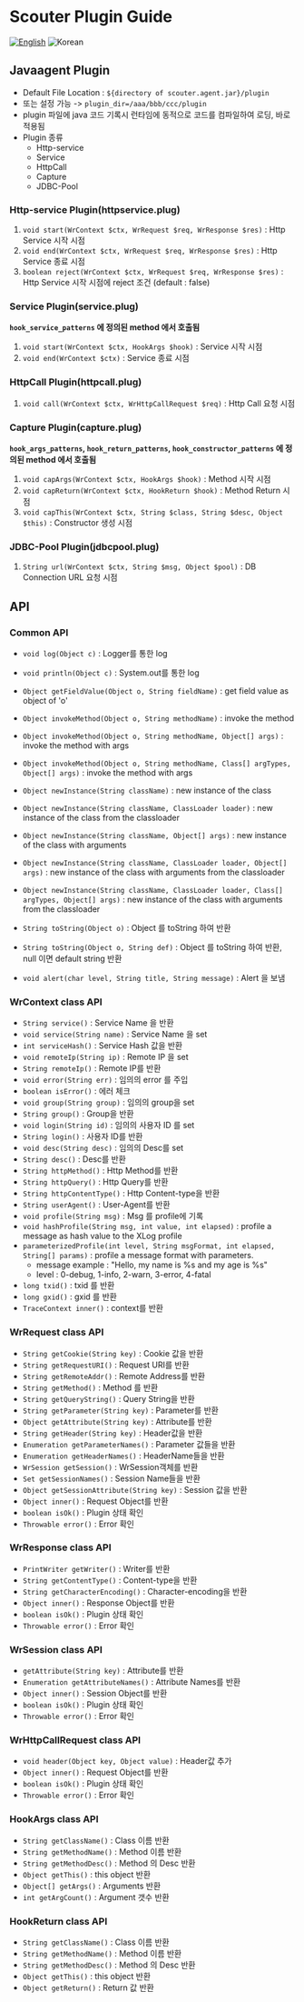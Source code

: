 # Scouter Plugin Guide
[![English](https://img.shields.io/badge/language-English-orange.svg)](JavaAgent-Plugin-Scripting.md) ![Korean](https://img.shields.io/badge/language-Korean-blue.svg)

## Javaagent Plugin
 - Default File Location : ```${directory of scouter.agent.jar}/plugin```
 - 또는 설정 가능 -> ```plugin_dir=/aaa/bbb/ccc/plugin```
 - plugin 파일에 java 코드 기록시 런타임에 동적으로 코드를 컴파일하여 로딩, 바로 적용됨
 - Plugin 종류
   - Http-service
   - Service
   - HttpCall
   - Capture
   - JDBC-Pool
 
### Http-service Plugin(httpservice.plug)

1. ```void start(WrContext $ctx, WrRequest $req, WrResponse $res)``` : Http Service 시작 시점
2. ```void end(WrContext $ctx, WrRequest $req, WrResponse $res)``` : Http Service 종료 시점
3. ```boolean reject(WrContext $ctx, WrRequest $req, WrResponse $res)``` : Http Service 시작 시점에 reject 조건 (default : false)
 
### Service Plugin(service.plug)
  **```hook_service_patterns``` 에 정의된 method 에서 호출됨**
 
1. ```void start(WrContext $ctx, HookArgs $hook)``` : Service 시작 시점
2. ```void end(WrContext $ctx)``` : Service 종료 시점
 
### HttpCall Plugin(httpcall.plug)

1. ```void call(WrContext $ctx, WrHttpCallRequest $req)``` : Http Call 요청 시점
 
### Capture Plugin(capture.plug)
 **```hook_args_patterns```, ```hook_return_patterns```, ```hook_constructor_patterns``` 에 정의된 method 에서 호출됨**
 
1. ```void capArgs(WrContext $ctx, HookArgs $hook)``` : Method 시작 시점
2. ```void capReturn(WrContext $ctx, HookReturn $hook)``` : Method Return 시점
3. ```void capThis(WrContext $ctx, String $class, String $desc, Object $this)``` : Constructor 생성 시점
 
### JDBC-Pool Plugin(jdbcpool.plug)

1. ```String url(WrContext $ctx, String $msg, Object $pool)```
 : DB Connection URL 요청 시점
 
 
## API

### Common API
 - ```void log(Object c)``` : Logger를 통한 log
 - ```void println(Object c)``` : System.out를 통한 log
 - ```Object getFieldValue(Object o, String fieldName)``` : get field value as object of 'o'
 - ```Object invokeMethod(Object o, String methodName)``` : invoke the method
 - ```Object invokeMethod(Object o, String methodName, Object[] args)``` : invoke the method with args
 - ```Object invokeMethod(Object o, String methodName, Class[] argTypes, Object[] args)``` : invoke the method with args
 - ```Object newInstance(String className)``` : new instance of the class
 - ```Object newInstance(String className, ClassLoader loader)``` : new instance of the class from the classloader
 - ```Object newInstance(String className, Object[] args)``` : new instance of the class with arguments
 - ```Object newInstance(String className, ClassLoader loader, Object[] args)``` : new instance of the class with arguments from the classloader
 - ```Object newInstance(String className, ClassLoader loader, Class[] argTypes, Object[] args)``` : new instance of the class with arguments from the classloader

 - ```String toString(Object o)``` : Object 를 toString 하여 반환
 - ```String toString(Object o, String def)``` : Object 를 toString 하여 반환, null 이면 default string 반환

 - ```void alert(char level, String title, String message)``` : Alert 을 보냄


### WrContext class API
 - ```String service()``` : Service Name 을 반환
 - ```void service(String name)``` : Service Name 을 set
 - ```int serviceHash()``` : Service Hash 값을 반환
 - ```void remoteIp(String ip)``` : Remote IP 을 set
 - ```String remoteIp()``` : Remote IP를 반환
 - ```void error(String err)``` : 임의의 error 를 주입
 - ```boolean isError()``` : 에러 체크
 - ```void group(String group)``` : 임의의 group을 set
 - ```String group()``` : Group을 반환
 - ```void login(String id)``` : 임의의 사용자 ID 를 set
 - ```String login()``` : 사용자 ID를 반환
 - ```void desc(String desc)``` : 임의의 Desc를 set
 - ```String desc()``` : Desc를 반환
 - ```String httpMethod()``` : Http Method를 반환
 - ```String httpQuery()``` : Http Query를 반환
 - ```String httpContentType()``` : Http Content-type을 반환
 - ```String userAgent()``` : User-Agent를 반환
 - ```void profile(String msg)``` : Msg 를 profile에 기록
 - ```void hashProfile(String msg, int value, int elapsed)``` : profile a message as hash value to the XLog profile
 - ```parameterizedProfile(int level, String msgFormat, int elapsed, String[] params)``` : profile a message format with parameters.
      - message example : "Hello, my name is %s and my age is %s"
      - level : 0-debug, 1-info, 2-warn, 3-error, 4-fatal
 - ```long txid()``` : txid 를 반환
 - ```long gxid()``` : gxid 를 반환
 - ```TraceContext inner()``` : context를 반환
 
### WrRequest class API
 - ```String getCookie(String key)``` : Cookie 값을 반환
 - ```String getRequestURI()``` : Request URI를 반환
 - ```String getRemoteAddr()``` : Remote Address를 반환
 - ```String getMethod()``` : Method 를 반환
 - ```String getQueryString()``` : Query String을 반환
 - ```String getParameter(String key)``` : Parameter를 반환
 - ```Object getAttribute(String key)``` : Attribute를 반환
 - ```String getHeader(String key)``` : Header값을 반환
 - ```Enumeration getParameterNames()``` : Parameter 값들을 반환
 - ```Enumeration getHeaderNames()``` : HeaderName들을 반환
 - ```WrSession getSession()``` : WrSession객체를 반환
 - ```Set getSessionNames()``` : Session Name들을 반환
 - ```Object getSessionAttribute(String key)``` : Session 값을 반환
 - ```Object inner()``` : Request Object를 반환
 - ```boolean isOk()``` : Plugin 상태 확인
 - ```Throwable error()``` : Error 확인
 
### WrResponse class API
 - ```PrintWriter getWriter()``` : Writer를 반환
 - ```String getContentType()``` : Content-type을 반환
 - ```String getCharacterEncoding()``` : Character-encoding을 반환
 - ```Object inner()``` : Response Object를 반환
 - ```boolean isOk()``` : Plugin 상태 확인
 - ```Throwable error()``` : Error 확인
 
### WrSession class API
 - ```getAttribute(String key)``` : Attribute를 반환
 - ```Enumeration getAttributeNames()``` : Attribute Names를 반환
 - ```Object inner()``` : Session Object를 반환
 - ```boolean isOk()``` : Plugin 상태 확인
 - ```Throwable error()``` : Error 확인
 
### WrHttpCallRequest class API
 - ```void header(Object key, Object value)``` : Header값 추가
 - ```Object inner()``` : Request Object를 반환
 - ```boolean isOk()``` : Plugin 상태 확인
 - ```Throwable error()``` : Error 확인
 
### HookArgs class API
 - ```String getClassName()``` : Class 이름 반환
 - ```String getMethodName()``` : Method 이름 반환
 - ```String getMethodDesc()``` : Method 의 Desc 반환
 - ```Object getThis()``` : this object 반환
 - ```Object[] getArgs()``` : Arguments 반환
 - ```int getArgCount()``` : Argument 갯수 반환

### HookReturn class API
 - ```String getClassName()``` : Class 이름 반환
 - ```String getMethodName()``` : Method 이름 반환
 - ```String getMethodDesc()``` : Method 의 Desc 반환
 - ```Object getThis()``` : this object 반환
 - ```Object getReturn()``` : Return 값 반환

 
